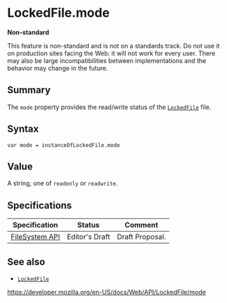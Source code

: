 LockedFile.mode
===============

**Non-standard**

This feature is non-standard and is not on a standards track. Do not use it on production sites facing the Web: it will not work for every user. There may also be large incompatibilities between implementations and the behavior may change in the future.

Summary
-------

The `mode` property provides the read/write status of the [`LockedFile`](../lockedfile) file.

Syntax
------

    var mode = instanceOfLockedFile.mode

Value
-----

A string, one of `readonly` or `readwrite`.

Specifications
--------------

<table><thead><tr class="header"><th>Specification</th><th>Status</th><th>Comment</th></tr></thead><tbody><tr class="odd"><td><a href="https://w3c.github.io/filesystem-api/">FileSystem API</a></td><td><span class="spec-ed">Editor's Draft</span></td><td>Draft Proposal.</td></tr></tbody></table>

See also
--------

-   [`LockedFile`](../lockedfile)

<a href="https://developer.mozilla.org/en-US/docs/Web/API/LockedFile/mode" class="_attribution-link">https://developer.mozilla.org/en-US/docs/Web/API/LockedFile/mode</a>
